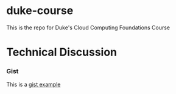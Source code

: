 # duke-course
This is the repo for Duke's Cloud Computing Foundations Course

# Technical Discussion

### Gist

This is a [gist example](https://gist.github.com/luxxluciano/a4742576b90d72ab2fdc64ece5eb014b)
